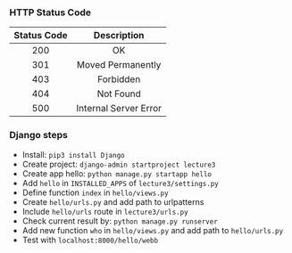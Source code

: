 ### HTTP Status Code
| Status Code | Description |
|:-----:|:-----:|
| 200 |  OK |
| 301 |  Moved Permanently |
| 403 |  Forbidden |
| 404 |  Not Found |
| 500 |  Internal Server Error |

### Django steps
* Install: `pip3 install Django`
* Create project: `django-admin startproject lecture3`
* Create app hello: `python manage.py startapp hello`
* Add `hello` in `INSTALLED_APPS` of `lecture3/settings.py` 
* Define function `index` in `hello/views.py`
* Create `hello/urls.py` and add path to urlpatterns 
* Include `hello/urls` route in `lecture3/urls.py`
* Check current result by: `python manage.py runserver` 
* Add new function `who` in `hello/views.py` and add path to `hello/urls.py`
* Test with `localhost:8000/hello/webb`
